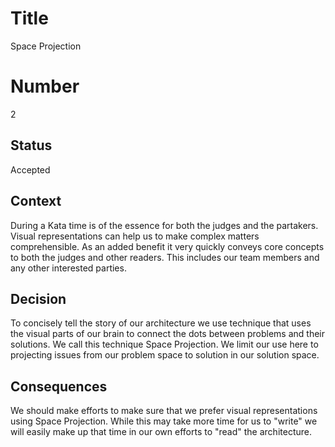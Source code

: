 # Title
Space Projection

# Number
2

## Status
Accepted

## Context
During a Kata time is of the essence for both the judges and the partakers. Visual representations can help us to make complex matters comprehensible. As an added benefit it very quickly conveys core concepts to both the judges and other readers. This includes our team members and any other interested parties.

## Decision
To concisely tell the story of our architecture we use technique that uses the visual parts of our brain to connect the dots between problems and their solutions. We call this technique Space Projection. We limit our use here to projecting issues from our problem space to solution in our solution space.

## Consequences
We should make efforts to make sure that we prefer visual representations using Space Projection. While this may take more time for us to "write" we will easily make up that time in our own efforts to "read" the architecture.
